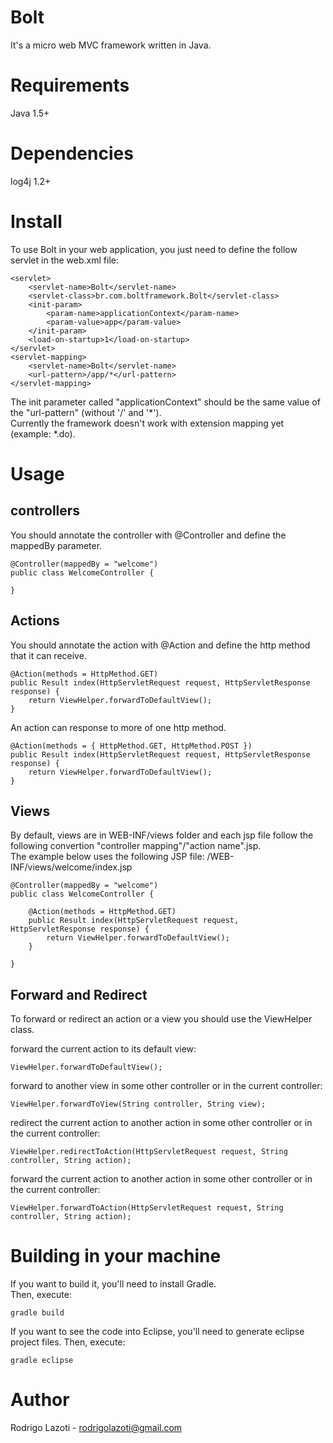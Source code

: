 Bolt
====

It's a micro web MVC framework written in Java.

Requirements
============

Java 1.5+

Dependencies
============

log4j 1.2+

Install
=======

To use Bolt in your web application, you just need to define the follow servlet in the web.xml file:

    <servlet>
        <servlet-name>Bolt</servlet-name>
        <servlet-class>br.com.boltframework.Bolt</servlet-class>
        <init-param>
            <param-name>applicationContext</param-name>
            <param-value>app</param-value>
        </init-param>
        <load-on-startup>1</load-on-startup>
    </servlet>
    <servlet-mapping>
        <servlet-name>Bolt</servlet-name>
        <url-pattern>/app/*</url-pattern>
    </servlet-mapping>

The init parameter called "applicationContext" should be the same value of the "url-pattern" (without '/' and '*').   
Currently the framework doesn't work with extension mapping yet (example: *.do).   

Usage
=====

controllers
----------

You should annotate the controller with @Controller and define the mappedBy parameter.

    @Controller(mappedBy = "welcome")
    public class WelcomeController {
    
    }

Actions
-------

You should annotate the action with @Action and define the http method that it can receive.

    @Action(methods = HttpMethod.GET)
    public Result index(HttpServletRequest request, HttpServletResponse response) {
        return ViewHelper.forwardToDefaultView();
    }
 
An action can response to more of one http method.

    @Action(methods = { HttpMethod.GET, HttpMethod.POST })
    public Result index(HttpServletRequest request, HttpServletResponse response) {
        return ViewHelper.forwardToDefaultView();
    }

Views
-----

By default, views are in WEB-INF/views folder and each jsp file follow the following convertion "controller mapping"/"action name".jsp.   
The example below uses the following JSP file: /WEB-INF/views/welcome/index.jsp

    @Controller(mappedBy = "welcome")
    public class WelcomeController {

        @Action(methods = HttpMethod.GET)
        public Result index(HttpServletRequest request, HttpServletResponse response) {
            return ViewHelper.forwardToDefaultView();
        }
    
    }

Forward and Redirect
--------------------

To forward or redirect an action or a view you should use the ViewHelper class.   
   
forward the current action to its default view:   

    ViewHelper.forwardToDefaultView();

forward to another view in some other controller or in the current controller:   

    ViewHelper.forwardToView(String controller, String view);

redirect the current action to another action in some other controller or in the current controller:   

    ViewHelper.redirectToAction(HttpServletRequest request, String controller, String action);
 
forward the current action to another action in some other controller or in the current controller:   

    ViewHelper.forwardToAction(HttpServletRequest request, String controller, String action); 

Building in your machine
========================

If you want to build it, you'll need to install Gradle.   
Then, execute:

    gradle build

If you want to see the code into Eclipse, you'll need to generate eclipse project files.
Then, execute:

    gradle eclipse

Author
======

Rodrigo Lazoti - rodrigolazoti@gmail.com
